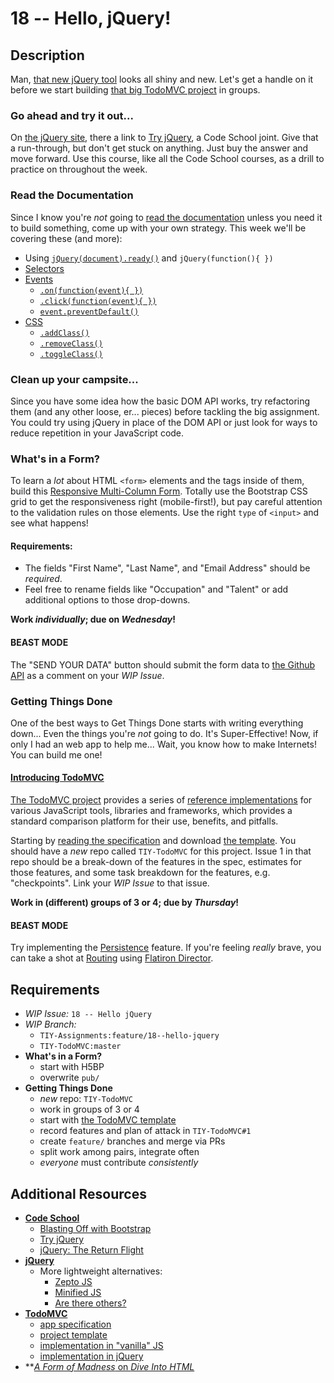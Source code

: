 # 18 -- Hello, jQuery!

## Description

Man, [that new jQuery tool](http://jquery.com) looks all shiny and new. Let's get a handle on it before we start building [that big TodoMVC project](http://todomvc.com) in groups.

### Go ahead and try it out...

On [the jQuery site](http://jquery.com), there a link to [Try jQuery](http://try.jquery.com), a Code School joint. Give that a run-through, but don't get stuck on anything. Just buy the answer and move forward. Use this course, like all the Code School courses, as a drill to practice on throughout the week.

### Read the Documentation

Since I know you're _not_ going to [read the documentation](http://stackoverflow.com/questions/10925478/how-to-read-api-documentation-for-newbs) unless you need it to build something, come up with your own strategy. This week we'll be covering these (and more):

* Using [`jQuery(document).ready()`](http://api.jquery.com/ready/) and `jQuery(function(){ })`
* [Selectors](http://api.jquery.com/category/selectors/)
* [Events](http://api.jquery.com/category/events/)
  * [`.on(function(event){ })`](http://api.jquery.com/on/)
  * [`.click(function(event){ })`](http://api.jquery.com/click/)
  * [`event.preventDefault()`](http://api.jquery.com/event.preventDefault/)
* [CSS](http://api.jquery.com/category/css/)
  * [`.addClass()`](http://api.jquery.com/addClass/)
  * [`.removeClass()`](http://api.jquery.com/removeClass/)
  * [`.toggleClass()`](http://api.jquery.com/toggleClass/)

### Clean up your campsite...

Since you have some idea how the basic DOM API works, try refactoring them (and any other loose, er... pieces) before tackling the big assignment. You could try using jQuery in place of the DOM API or just look for ways to reduce repetition in your JavaScript code.

### What's in a Form?

To learn a _lot_ about HTML `<form>` elements and the tags inside of them, build this [Responsive Multi-Column Form](http://tympanus.net/Blueprints/ResponsiveMultiColumnForm/). Totally use the Bootstrap CSS grid to get the responsiveness right (mobile-first!), but pay careful attention to the validation rules on those elements. Use the right `type` of `<input>` and see what happens!

#### Requirements:

* The fields "First Name", "Last Name", and "Email Address" should be _required_.
* Feel free to rename fields like "Occupation" and "Talent" or add additional options to those drop-downs.

**Work _individually_; due on _Wednesday_!**

#### BEAST MODE

The "SEND YOUR DATA" button should submit the form data to [the Github API](http://developer.github.com/v3) as a comment on your _WIP Issue_.

### Getting Things Done

One of the best ways to Get Things Done starts with writing everything down... Even the things you're _not_ going to do. It's Super-Effective! Now, if only I had an web app to help me... Wait, you know how to make Internets! You can build me one!

#### [Introducing TodoMVC](http://todomvc.com)

[The TodoMVC project](http://github.com/tastejs/todomvc) provides a series of [reference implementations](http://en.wikipedia.org/wiki/Reference_implementation) for various JavaScript tools, libraries and frameworks, which provides a standard comparison platform for their use, benefits, and pitfalls.

Starting by [reading the specification](https://github.com/tastejs/todomvc/blob/master/app-spec.md) and download [the template](https://github.com/tastejs/todomvc-app-template/). You should have a _new_ repo called `TIY-TodoMVC` for this project. Issue 1 in that repo should be a break-down of the features in the spec, estimates for those features, and some task breakdown for the features, e.g. "checkpoints". Link your _WIP Issue_ to that issue.

**Work in (different) groups of 3 or 4; due by _Thursday_!**

#### BEAST MODE

Try implementing the [Persistence](https://github.com/tastejs/todomvc/blob/master/app-spec.md#persistence) feature. If you're feeling _really_ brave, you can take a shot at [Routing](https://github.com/tastejs/todomvc/blob/master/app-spec.md#routing) using [Flatiron Director](https://github.com/flatiron/director).

## Requirements

* _WIP Issue:_ `18 -- Hello jQuery`
* _WIP Branch:_
  * `TIY-Assignments:feature/18--hello-jquery`
  * `TIY-TodoMVC:master`
* **What's in a Form?**
  * start with H5BP
  * overwrite `pub/`
* **Getting Things Done**
  * _new_ repo: `TIY-TodoMVC`
  * work in groups of 3 or 4
  * start with [the TodoMVC template](https://github.com/tastejs/todomvc-app-template/)
  * record features and plan of attack in `TIY-TodoMVC#1`
  * create `feature/` branches and merge via PRs
  * split work among pairs, integrate often
  * _everyone_ must contribute _consistently_

## Additional Resources

* **[Code School](http://codeschoole.com)**
  * [Blasting Off with Bootstrap](https://www.codeschool.com/courses/blasting-off-with-bootstrap)
  * [Try jQuery](https://www.codeschool.com/courses/try-jquery)
  * [jQuery: The Return Flight](https://www.codeschool.com/courses/jquery-the-return-flight)
* **[jQuery](http://jquery.com)**
  * More lightweight alternatives:
    * [Zepto JS](http://zeptojs.com/)
    * [Minified JS](http://minifiedjs.com/)
    * [Are there others?](http://bit.ly/1uUhds0)
* **[TodoMVC](http://todomvc.com)**
  * [app specification](https://github.com/tastejs/todomvc/blob/master/app-spec.md)
  * [project template](https://github.com/tastejs/todomvc-app-template)
  * [implementation in "vanilla" JS](http://todomvc.com/examples/vanillajs/)
  * [implementation in jQuery](http://todomvc.com/examples/jquery/#/all)
* **[_A Form of Madness_ on _Dive Into HTML_](http://diveintohtml5.info/forms.html)
